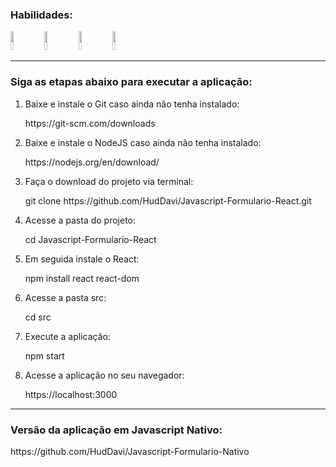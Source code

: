 <h3>Habilidades:</h3>
<div display="inline-block">
<img height="30px" width="10%" src="https://img.shields.io/badge/HTML-239120?style=for-the-badge&logo=html5&logoColor=white">
<img height="30px" width="10%" src="https://img.shields.io/badge/CSS-239120?&style=for-the-badge&logo=css3&logoColor=white">
<img height="30px" width="10%" src="https://img.shields.io/badge/JavaScript-323330?style=for-the-badge&logo=javascript&logoColor=F7DF1E">
<img height="30px" width="10%" src="https://img.shields.io/badge/React-20232A?style=for-the-badge&logo=react&logoColor=61DAFB">
</div>
<hr>
<h3>Siga as etapas abaixo para executar a aplicação:</h3>
<ol>
<li>Baixe e instale o Git caso ainda não tenha instalado:</li>
<p>https://git-scm.com/downloads</p>
<li>Baixe e instale o NodeJS caso ainda não tenha instalado:</li>
<p>https://nodejs.org/en/download/</p>
<li>Faça o download do projeto via terminal:</li>
<p>git clone https://github.com/HudDavi/Javascript-Formulario-React.git</p>
<li>Acesse a pasta do projeto:</li>
<p>cd Javascript-Formulario-React</p>
<li>Em seguida instale o React:</li>
<p>npm install react react-dom</p>
<li>Acesse a pasta src:</li>
<p>cd src</p>
<li>Execute a aplicação:</li>
<p>npm start</p>
<li>Acesse a aplicação no seu navegador:</li>
<p>https://localhost:3000</p>
</ol>
<hr>
<h3>Versão da aplicação em Javascript Nativo:</h3>
<p>https://github.com/HudDavi/Javascript-Formulario-Nativo</p>